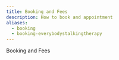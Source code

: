 ```yaml
---
title: Booking and Fees
description: How to book and appointment
aliases:
  - booking
  - booking-everybodystalkingtherapy
---
```


Booking and Fees